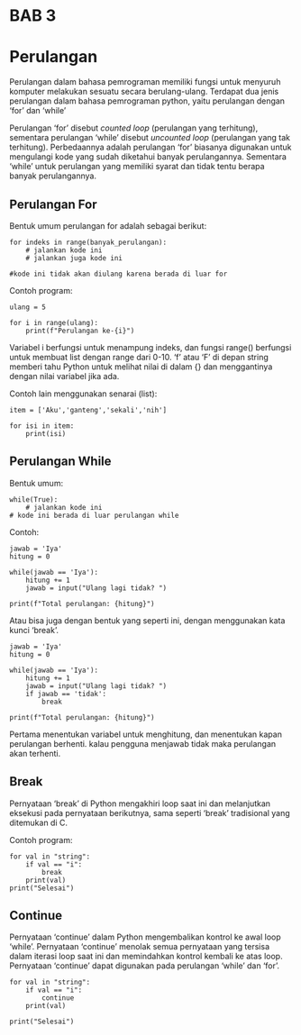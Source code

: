 ﻿# **BAB 3**

# **Perulangan**

Perulangan dalam bahasa pemrograman memiliki fungsi untuk menyuruh komputer melakukan sesuatu secara berulang-ulang. Terdapat dua jenis perulangan dalam bahasa pemrograman python, yaitu perulangan dengan ‘for’ dan ‘while’

Perulangan ‘for’ disebut _counted loop_ (perulangan yang terhitung), sementara perulangan ‘while’ disebut _uncounted loop_ (perulangan yang tak terhitung). Perbedaannya adalah perulangan ‘for’ biasanya digunakan untuk mengulangi kode yang sudah diketahui banyak perulangannya. Sementara ‘while’ untuk perulangan yang memiliki syarat dan tidak tentu berapa banyak perulangannya.

## **Perulangan For**

Bentuk umum perulangan for adalah sebagai berikut:

```
for indeks in range(banyak_perulangan):
    # jalankan kode ini
    # jalankan juga kode ini

#kode ini tidak akan diulang karena berada di luar for
```

Contoh program:

```
ulang = 5

for i in range(ulang):
    print(f"Perulangan ke-{i}")
```

Variabel i berfungsi untuk menampung indeks, dan fungsi range() berfungsi untuk membuat list dengan range dari 0-10. ‘f’ atau ‘F’ di depan string memberi tahu Python untuk melihat nilai di dalam {} dan menggantinya dengan nilai variabel jika ada.

Contoh lain menggunakan senarai (list):

```
item = ['Aku','ganteng','sekali','nih']

for isi in item:
    print(isi)
```

## **Perulangan While**

Bentuk umum:

```
while(True):
    # jalankan kode ini
# kode ini berada di luar perulangan while
```

Contoh:

```
jawab = 'Iya'
hitung = 0

while(jawab == 'Iya'):
    hitung += 1
    jawab = input("Ulang lagi tidak? ")

print(f"Total perulangan: {hitung}")
```

Atau bisa juga dengan bentuk yang seperti ini, dengan menggunakan kata kunci ‘break’.

```
jawab = 'Iya'
hitung = 0

while(jawab == 'Iya'):
    hitung += 1
    jawab = input("Ulang lagi tidak? ")
    if jawab == 'tidak':
        break

print(f"Total perulangan: {hitung}")
```

Pertama menentukan variabel untuk menghitung, dan menentukan kapan perulangan berhenti. kalau pengguna menjawab tidak maka perulangan akan terhenti.

## **Break**

Pernyataan ‘break’ di Python mengakhiri loop saat ini dan melanjutkan eksekusi pada pernyataan berikutnya, sama seperti ‘break’ tradisional yang ditemukan di C.

Contoh program:

```
for val in "string":
    if val == "i":
        break
    print(val)
print("Selesai")
```

## **Continue**

Pernyataan ‘continue’ dalam Python mengembalikan kontrol ke awal loop ‘while’. Pernyataan ‘continue’ menolak semua pernyataan yang tersisa dalam iterasi loop saat ini dan memindahkan kontrol kembali ke atas loop. Pernyataan ‘continue’ dapat digunakan pada perulangan ‘while’ dan ‘for’.

```
for val in "string":
    if val == "i":
        continue
    print(val)

print("Selesai")
```
